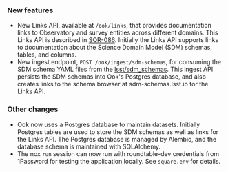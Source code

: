 ### New features

- New Links API, available at `/ook/links`, that provides documentation links to Observatory and survey entities across different domains. This Links API is described in [SQR-086](https://sqr-086.lsst.io). Initially the Links API supports links to documentation about the Science Domain Model (SDM) schemas, tables, and columns.
- New ingest endpoint, `POST /ook/ingest/sdm-schemas`, for consuming the SDM schema YAML files from the [lsst/sdm_schemas](https://github.com/lsst/sdm_schemas). This ingest API persists the SDM schemas into Ook's Postgres database, and also creates links to the schema browser at sdm-schemas.lsst.io for the Links API.

### Other changes

- Ook now uses a Postgres database to maintain datasets. Initially Postgres tables are used to store the SDM schemas as well as links for the Links API. The Postgres database is managed by Alembic, and the database schema is maintained with SQLAlchemy.
- The nox `run` session can now run with roundtable-dev credentials from 1Password for testing the application locally. See `square.env` for details.
